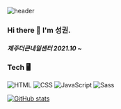 ![header](https://capsule-render.vercel.app/api?type=waving&color=0:83a4d4,100:a82da8&height=200&section=header&text=Hong-sk&fontSize=90&fontColor=ffffff)


### Hi there 👋  I'm 성권.
##### 제주더큰내일센터 2021.10 ~

### Tech 🖥️
![HTML](https://img.shields.io/badge/html-%23E34F26.svg?style=for-the-btn&logo=html5&logoColor=white)&nbsp;![CSS](https://img.shields.io/badge/css-%231572B6.svg?style=for-the-btn&logo=css3&logoColor=white)&nbsp;![JavaScript](https://img.shields.io/badge/javascript-%23F7DF1E.svg?style=for-the-btn&logo=javascript&logoColor=black)&nbsp;![Sass](https://img.shields.io/badge/sass-CC6699.svg?style=for-the-btn&logo=sass&logoColor=white)

[![GitHub stats](https://github-readme-stats.vercel.app/api?username=Hong-sk)](https://github.com/Hong-sk/github-readme-stats)

<!-- ![react](https://img.shields.io/badge/#61DAFB?style=flat-square&logo=simpleiconsreact&logoColor=white)&nbsp;!-->




<!--
**Hong-sk/Hong-sk** is a ✨ _special_ ✨ repository because its `README.md` (this file) appears on your GitHub profile.

Here are some ideas to get you started:

- 🔭 I’m currently working on ...
- 🌱 I’m currently learning ...
- 👯 I’m looking to collaborate on ...
- 🤔 I’m looking for help with ...
- 💬 Ask me about ...
- 📫 How to reach me: ...
- 😄 Pronouns: ...
- ⚡ Fun fact: ...
-->
